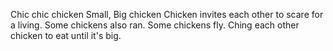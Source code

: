 Chic chic chicken Small, Big chicken
Chicken invites each other to scare for a living.
Some chickens also ran. Some chickens fly.
Ching each other chicken to eat until it's big.

